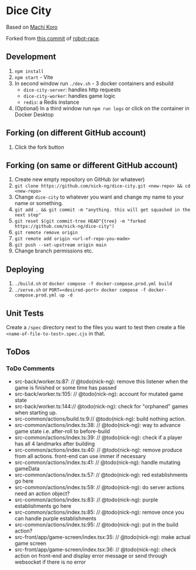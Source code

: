 # Dice City

Based on [Machi Koro](https://boardgamegeek.com/boardgame/143884/machi-koro)

Forked from [this commit](https://github.com/nick-ng/robot-race/tree/4e2171de5a381738632dc7b82158660d9dde2bb7) of [robot-race](https://github.com/nick-ng/robot-race).

## Development

1. `npm install`
2. `npm start` - Vite
3. In second window run `./dev.sh` - 3 docker containers and esbuild
   - `dice-city-server`: handles http requests
   - `dice-city-worker`: handles game logic
   - `redis`: a Redis instance
4. (Optional) In a third window run `npm run logs` or click on the container in Docker Desktop

## Forking (on different GitHub account)

1. Click the fork button

## Forking (on same or different GitHub account)

1. Create new empty repository on GitHub (or whatever)
2. `git clone https://github.com/nick-ng/dice-city.git <new-repo> && cd <new-repo>`
3. Change `dice-city` to whatever you want and change my name to your name or something.
4. `git add . && git commit -m "anything. this will get squashed in the next step"`
5. `git reset $(git commit-tree HEAD^{tree} -m "forked https://github.com/nick-ng/dice-city")`
6. `git remote remove origin`
7. `git remote add origin <url-of-repo-you-made>`
8. `git push --set-upstream origin main`
9. Change branch permissions etc.

## Deploying

1. `./build.sh` or `docker compose -f docker-compose.prod.yml build`
2. `./serve.sh` or `PORT=<desired-port> docker compose -f docker-compose.prod.yml up -d`

## Unit Tests

Create a `/spec` directory next to the files you want to test then create a file `<name-of-file-to-test>.spec.cjs` in that.

## ToDos

### ToDo Comments

- src-back/worker.ts:87: // @todo(nick-ng): remove this listener when the game is finished or some time has passed
- src-back/worker.ts:105: // @todo(nick-ng): account for mutated game state
- src-back/worker.ts:144:// @todo(nick-ng): check for "orphaned" games when starting up.
- src-common/actions/build.ts:9:// @todo(nick-ng): build nothing action.
- src-common/actions/index.ts:38: // @todo(nick-ng): way to advance game state i.e. after-roll to before-build
- src-common/actions/index.ts:39: // @todo(nick-ng): check if a player has all 4 landmarks after building
- src-common/actions/index.ts:40: // @todo(nick-ng): remove produce from all actions. front-end can use immer if necessary
- src-common/actions/index.ts:41: // @todo(nick-ng): handle mutating gameData
- src-common/actions/index.ts:57: // @todo(nick-ng): red establishments go here
- src-common/actions/index.ts:59: // @todo(nick-ng): do server actions need an action object?
- src-common/actions/index.ts:83: // @todo(nick-ng): purple establishments go here
- src-common/actions/index.ts:85: // @todo(nick-ng): remove once you can handle purple establishments
- src-common/actions/index.ts:95: // @todo(nick-ng): put in the build action?
- src-front/app/game-screen/index.tsx:35: // @todo(nick-ng): make actual game screen
- src-front/app/game-screen/index.tsx:36: // @todo(nick-ng): check action on front-end and display error message or send through websocket if there is no error
